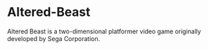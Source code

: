 # Altered-Beast
Altered Beast is a two-dimensional platformer video game originally developed by Sega Corporation.
